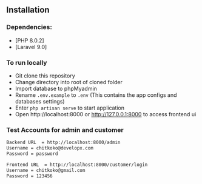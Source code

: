## Installation

### Dependencies:

* [PHP 8.0.2]
* [Laravel 9.0]


### To run locally

- Git clone this repository
- Change directory into root of cloned folder
- Import database to phpMyadmin
- Rename `.env.example`  to `.env` (This contains the app configs and databases settings)
- Enter `php artisan serve` to start application
- Open http://localhost:8000 or http://127.0.0.1:8000 to access frontend ui


### Test Accounts for admin and customer

```bash
Backend URL  = http://localhost:8000/admin
Username = chitkoko@developx.com
Password = password

Frontend URL  = http://localhost:8000/customer/login
Username = chitkoko@gmail.com
Password = 123456
```
